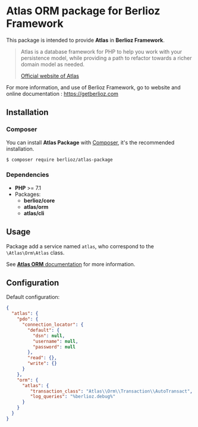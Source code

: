 # Atlas ORM package for Berlioz Framework

This package is intended to provide **Atlas** in **Berlioz Framework**.

> Atlas is a database framework for PHP to help you work with your persistence model, while providing a path to refactor towards a richer domain model as needed.
> 
> [Official website of Atlas](http://atlasphp.io/)

For more information, and use of Berlioz Framework, go to website and online documentation :
https://getberlioz.com

## Installation

### Composer

You can install **Atlas Package** with [Composer](https://getcomposer.org/), it's the recommended installation.

```bash
$ composer require berlioz/atlas-package
```

### Dependencies

* **PHP** >= 7.1
* Packages:
  * **berlioz/core**
  * **atlas/orm**
  * **atlas/cli**


## Usage

Package add a service named `atlas`, who correspond to the `\Atlas\Orm\Atlas` class.

See [**Atlas ORM** documentation](http://atlasphp.io/) for more information.


## Configuration

Default configuration:
```json
{
  "atlas": {
    "pdo": {
      "connection_locator": {
        "default": {
          "dsn": null,
          "username": null,
          "password": null
        },
        "read": {},
        "write": {}
      }
    },
    "orm": {
      "atlas": {
         "transaction_class": "Atlas\\Orm\\Transaction\\AutoTransact",
         "log_queries": "%berlioz.debug%"
      }
    }
  }
}
```